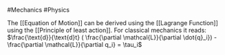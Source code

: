 #Mechanics #Physics 

The [[Equation of Motion]] can be derived using the [[Lagrange Function]] using the [[Principle of least action]]. For classical mechanics it reads:
	$\frac{\text{d}}{\text{d}t}  ( \frac{\partial \mathcal{L}}{\partial \dot{q}_i}) - \frac{\partial \mathcal{L}}{\partial q_i} = \tau_i$        